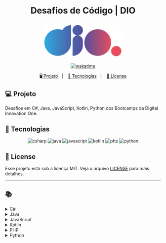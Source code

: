 <h1 align="center">
  Desafios de Código | DIO
</h1>

<h2 align="center">
  <img src="./assets/logo-full.svg" width="250px">
</h2>

<p align="center">
  <a href="https://wakatime.com/badge/user/68660678-6b86-4b78-98df-f5f41a37e1bc/project/56ed6ad5-c8c4-4518-b878-1773c1234c3b"><img src="https://wakatime.com/badge/user/68660678-6b86-4b78-98df-f5f41a37e1bc/project/56ed6ad5-c8c4-4518-b878-1773c1234c3b.svg" alt="wakatime"></a>
</p>

<p align="center">
  <a href="#-projeto">🖥️ Projeto</a>&nbsp;&nbsp;&nbsp;|&nbsp;&nbsp;&nbsp;
  <a href="#-tecnologias">🚀 Tecnologias</a>&nbsp;&nbsp;&nbsp;|&nbsp;&nbsp;&nbsp;
  <a href="#-license">📝 License</a>
</p>

## 💻 Projeto

Desafios em C#, Java, JavaScript, Kotlin, Python dos Bootcamps da Digital Innovation One.

## 🚀 Tecnologias

<p align="center">
    <img src="https://img.shields.io/badge/c%23-%23239120.svg?style=for-the-badge&logo=c-sharp&logoColor=white" alt="csharp" tittle="C#">
    <img src="https://img.shields.io/badge/java-%23ED8B00.svg?style=for-the-badge&logo=java&logoColor=white" alt="java" title ="java">
    <img src="https://img.shields.io/badge/javascript-%23323330.svg?style=for-the-badge&logo=javascript&logoColor=%23F7DF1E" alt="javascript" title ="javascript">
    <img src="https://img.shields.io/badge/kotlin-%237F52FF.svg?style=for-the-badge&logo=kotlin&logoColor=white" alt="kotlin" title ="kotlin">
    <img src="https://img.shields.io/badge/php-%23777BB4.svg?style=for-the-badge&logo=php&logoColor=white" alt="php" title ="php">
    <img src="https://img.shields.io/badge/python-3670A0?style=for-the-badge&logo=python&logoColor=ffdd54" alt="python" title ="python">
</p>

## 📝 License

Esse projeto está sob a licença MIT. Veja o arquivo [LICENSE](LICENSE) para mais detalhes.

---

## 📚

<!-- C# -->
<details>
<summary><span>C#</span></summary>

| Desafio | Código |
| :-----: | :----: |
| Assets do Projeto | [🔗](./csharp/AssetsDoProjeto.cs) |
| Blobs | [🔗](./csharp/Blobs.cs) |
| Cálculo Simples | [🔗](./csharp/CalculoSimples.cs) |
| Compras no Supermercado | [🔗](./csharp/ComprasSupermercado.cs) |
| Conhecendo a Sintaxe do C# | [🔗](./trainnee-carrefour/Main.cs) |
| Contagem de Cédulas | [🔗](./csharp/ContagemCedulas.cs) |
| Conversa no Bolão | [🔗](./csharp/ConversaNoBalao.cs) |
| Encaixa ou Não? | [🔗](./csharp/EncaixaOuNao.cs) |
| Fórmula de Bhaskara | [🔗](./csharp/FormulaBhaskara.cs) |
| Ho Ho Ho | [🔗](./csharp/Hohoho.cs) |
| Levou dano na Armadilha? | [🔗](./csharp/LevouDano.cs) |
| Média 2 | [🔗](./csharp/Media2.cs) |
| Mês | [🔗](./csharp/Mes.cs) |
| Múltiplos de 13 | [🔗](./csharp/MultiplosDe13.cs) |
| Polígonos Regulares Simples | [🔗](./csharp/PoligonosRegularesSimples.cs) |
| Pum | [🔗](./csharp/Pum.cs) |
| Pneu | [🔗](./csharp/Pneu.cs) |
| Quadrado e ao Cubo | [🔗](./csharp/QuadradoCubo.cs) |
| Quadrante | [🔗](./csharp/Quadrante.cs) |
| Soma de Pares Consecutivos | [🔗](./csharp/SomaParesConsecutivos.cs) |
| Subtraindo o produto e a soma de um número inteiro | [🔗](./csharp/SubtraindoOProdutoEASomaDeUmNumeroInteiro.cs) |
| Tabuada | [🔗](./csharp/Tabuada.cs) |
| Três Divisores | [🔗](./csharp/TresDivisores.cs) |
| Triângulo | [🔗](./csharp/Triangulo.cs) |
</details>

<!-- Java -->
<details>
<summary><span>Java</span></summary>

| Desafio | Código |
| :-----: | :----: |
| A fila do banco | [🔗](./java/FilaDoBanco.java) |
| A Mudança | [🔗](./java/Mudanca.java) |
| Álbum da Copa | [🔗](./java/AlbumCopa.java) |
| Animal | [🔗](./java/Animal.java) |
| Ano Bissexto? | [🔗](./java/AnoBissexto.java) |
| Área Direita | [🔗](./java/AreaDireita.java) |
| Área do Círculo | [🔗](./java/AreaCirculo.java) |
| Arrays Pares | [🔗](./java/ArraysPares.java) |
| Blobs | [🔗](./java/Blobs.java) |
| Bob Conduite | [🔗](./java/BobConduite.java) |
| Busca Sequencial | [🔗](./java/BuscaSequencial.java) |
| Camarote do Blue Cold Ice Cubes | [🔗](./java/CamaroteDoBlueColdIceCubes.java) |
| Cálculo Simples | [🔗](./java/CalculoSimples.java) |
| Checagem de palíndromo | [🔗](./java/ChecagemDePalindromos.java) |
| Classificando Matrizes | [🔗](./java/ClassificandoMatrizes.java) |
| Contando números pares | [🔗](./java/ContandoNumerosPares.java) |
| Conta Espaços e Vogais | [🔗](./java/ContaValores.java) |
| Coxinha de Bueno | [🔗](./java/CoxinhaDeBueno.java) |
| DC Monalds | [🔗](./java/DCMonalds.java) |
| Degustação de Vinho | [🔗](./java/DegustacaoVinho.java) |
| Descubra o menor múltiplo | [🔗](./java/MenorNumero.java) |
| Diferença entre dígitos | [🔗](./java/DiferencaEntreDigitos.java) |
| Download de Pacotes | [🔗](./java/DownloadDePacotes.java) |
| Dragão | [🔗](./java/Dragao.java) |
| Dragão Berrador World | [🔗](./java/DragaoBerradorWorld.java) |
| Emboscada do RPG | [🔗](./java/EmboscadaRPG.java) |
| Encotrando o percentual de desconto | [🔗](./java/Percentual.java) |
| Entrada e Saída Lendo e Pulando Nomes | [🔗](./java/EntradaSaidaLendoEPulandoNomes.java) |
| Experiências | [🔗](./java/Experiencias.java) |
| Exibindo Números Pares | [🔗](./java/ExibindoNumerosPares.java) |
| Fábrica de Carros | [🔗](./java/FabricaDeCarros.java) |
| Fatorial Desajeitado  | [🔗](./java/FatorialDesajeitado.java) |
| FizzBuzz | [🔗](./java/FizzBuzz.java) |
| Fibonacci Fácil | [🔗](./java/FibonacciFacil.java) |
| Flecha, escudo ou espada | [🔗](./java/FlechaEscudoOuEspada.java) |
| Idades | [🔗](./java/Idades.java) |
| Imóveis Disponíveis | [🔗](./java/ImoveisDisponiveis.java) |
| Imprimindo Positivos e Média | [🔗](./java/ImprimindoValores.java) |
| Industria da Multa | [🔗](./java/IndustriaDaMulta.java) |
| Leitura da Gertrudes | [🔗](./java/LeituradaGertrudes.java) |
| Loja de Tintas | [🔗](./java/LojaDeTintas.java) |
| Lojinha de Doces | [🔗](./java/LojinhaDeDoces.java) |
| Média 1 | [🔗](./java/Media1.java) |
| Média de idade | [🔗](./java/MediaIdade.java) |
| Mesada do Sobrinho | [🔗](./java/MesadaDoSobrinho.java) |
| Mjölnir | [🔗](./java/Mjolnir.java) |
| Multiplicação Simples | [🔗](./java/MultiplicacaoSimples.java) |
| Múltiplos de 13 | [🔗](./java/MultiplosDe13.java) |
| Nome na Vertical da Escada | [🔗](./java/NomeVerticalNaEscada.java) |
| Notação Científica | [🔗](./java/NotacaoCientifica.java) |
| Notas e Moedas | [🔗](./java/NotasMoedas.java) |
| Número feliz | [🔗](./java/NumeroFeliz.java) |
| O Filme | [🔗](./java/Filme.java) |
| O Tabuleiro Secreto | [🔗](./java/TabuleiroSecreto.java) |
| Os números são iguais? | [🔗](./java/OsNumerosSaoIguais.java) |
| Pedra, Papel, Ataque Aéreo | [🔗](./java/PedraPapelAtaqueAereo.java) |
| Pneu | [🔗](./java/Pneu.java) |
| Pontos na Carteira | [🔗](./java/PontosNaCarteira.java) |
| Preenchimento de Vetor II | [🔗](./java/PreenchimentoDeVetor.java) |
| Quadrante | [🔗](./java/Quadrante.java) |
| Qual é o seu turno? | [🔗](./java/QualSeuTurno.java) |
| Quantidade necessária | [🔗](./java/QuantidadeNecessaria.java) |
| Quitanda do Seu Zé | [🔗](./java/QuitandaDoSeuZe.java) |
| Reduzindo um número a zero | [🔗](./java/ReduzindoNumeroAZero.java) |
| Reservatório de Mel | [🔗](./java/ReservatorioDeMel.java) |
| Robô | [🔗](./java/Robo.java) |
| Salvando Músicas | [🔗](./java/SalvandoMusicas.java) |
| Seus Primeiros Ifs com Java | [🔗](./trainnee-carrefour/Main.java) |
| Soma de H com N Termos | [🔗](./java/SomaDeValores.java) |
| Soma Simples | [🔗](./java/SomaSimples.java) |
| Somando múltiplos | [🔗](./java/SomandoMultiplos.java) |
| Taxa de Crescimento | [🔗](./java/TaxaDeCrescimento.java) |
| Taxa de Imposto de Renda | [🔗](./java/TaxaIR.java) |
| Tempo de Download | [🔗](./java/TempoDeDownload.java) |
| Triângulo | [🔗](./java/Triangulo.java) |
| Uma chamada recursiva | [🔗](./java/ChamadaRecursiva.java) |
| Validação de Parênteses | [🔗](./java/ValidacaoDeParenteses.java) |
| Visita na Feira | [🔗](./java/VisitaFeira.java) |
</details>

<!-- JavaScript -->
<details>
<summary><span>JavaScript</span></summary>

| Desafio | Código |
| :-----: | :----: |
| A Idade de Magali | [🔗](./js/IdadeMagali.js) |
| Arrays Pares | [🔗](./js/ArraysPares.js) |
| Batmain | [🔗](./js/Batmain.js) |
| Busca Sequencial | [🔗](./js/BuscaSequencial.js) |
| Cálculo Salarial | [🔗](./js/CalculoSalarial.js) |
| Cálculo Simples | [🔗](./js/CalculoSimples.js) |
| Calculando o Perímetro de um Triângulo Equilátero | [🔗](./js/TrianguloEquilatero.js) |
| Checagem de Palíndromos | [🔗](./js/ChecagemPalindromos.js) |
| Conta Espaços e Vogais | [🔗](./js/ContaEspacoVogais.js) |
| Coordenadas de um Ponto | [🔗](./js/CoordenadasDeUmPonto.js) |
| Coxinha de Bueno | [🔗](./js/CoxinhaDoBueno.js) |
| Data por Extenso | [🔗](./js/DataPorExtenso.js) |
| Deu a louca no gerente | [🔗](./js/LoucaNoGerente.js) |
| Distância Entre Dois Pontos | [🔗](./js/DistanciaEntreDoisPontos.js) |
| Dragão Berrador World | [🔗](./js/DragaoBerradorWorld.js) |
| Duplicando zeros | [🔗](./js/DuplicandoZeros.js) |
| Encontrando o Percentual de Desconto | [🔗](./js/PercentualDesconto.js) |
| Entrada e Saída Lendo e Pulando Nomes | [🔗](./js/PulandoNomes.js) |
| Fatorial Desajeitado | [🔗](./js/FatorialDesajeitado.js) |
| Fibonacci Rápido | [🔗](./js/FibonacciRapido.js) |
| FizzBuzz | [🔗](./js/FizzBuzz.js) |
| Frota de Táxi | [🔗](./js/FrotaDeTaxi.js) |
| Funções na Prática em JavaScript | [🔗](./trainnee-carrefour/Main.js) |
| Galopeira | [🔗](./js/Galopeira.js) |
| Idade em Dias | [🔗](./js/IdadeEmDias.js) |
| Idades | [🔗](./js/Idades.js) |
| Inteiro ou Decimal? | [🔗](./js/InteiroOuDecimal.js) |
| Maior Valor Par e Menor Valor Ímpar | [🔗](./js/MaiorValorParMenorValorImpar.js) |
| Matriz Par e Impar | [🔗](./js/MatrizParOuImpar.js) |
| Média Final do Aluno | [🔗](./js/MediaFinal.js) |
| Mês | [🔗](./js/Mes.js) |
| Numeral romano | [🔗](./js/NumeralRomano.js) |
| Número em vetores | [🔗](./js/NumerosEmVetores.js) |
| Os Números São Iguais | [🔗](./js/NumerosIguais.js) |
| Patinhos | [🔗](./js/Patinhos.js) |
| Pink e Cérebro | [🔗](./js/PinkCerebro.js) |
| Porcentagem de diferença entre dois números | [🔗](./js/PorcentagemDiferenca.js) |
| Preenchimento de Vetor I | [🔗](./js/PreencimentoVetorI.js) |
| Quadrado e ao Cubo | [🔗](./js/QuadradoCubo.js) |
| Quadrados Perfeitos | [🔗](./js/QuadradosPerfeitos.js) |
| Removendo letras duplicadas | [🔗](./js/RemovendoLetrasDuplicadas.js) |
| Réveillon de Copacabana | [🔗](./js/ReveillonCopacabana.js) |
| Saída 1 | [🔗](./js/Saida1.js) |
| Soma de Pares Consecutivos | [🔗](./js/SomaParesConsecutivos.js) |
| Somando Múltiplos | [🔗](./js/SomandoMultiplos.js) |
| Subtraindo o Produto e a Soma de um Número | [🔗](./js/SubtraindoProdutoSomaNumero.js) |
| Tartarugas Ninja | [🔗](./js/TartarugasNinja.js) |
| Teorema da Divisão Euclidiana | [🔗](./js/TeoremaEuclidiana.js) |
| Triângulo de Moedas | [🔗](./js/TrianguloDeMoedas.js) |
| Tuitando | [🔗](./js/Tuitando.js) |
| Uma Chamada Recursiva | [🔗](./js/UmaChamadaRecursiva.js) |
| Validação de Notas | [🔗](./js/ValidacaoNotas.js) |
| Validação de Parênteses | [🔗](./js/ValidacaoParenteses.js) |
| Visita na Feira | [🔗](./js/VisitaNaFeira.js) |
</details>

<!-- Kotlin -->
<details>
<summary><span>Kotlin</span></summary>

| Desafio | Código |
| :-----: | :----: |
| Cálculo Salarial | [🔗](./kotlin/CalculoSalarial.kt) |
| Data por Extenso | [🔗](./kotlin/DataPorExtenso.kt) |
| Média Final do Aluno | [🔗](./kotlin/MediaFinal.kt) |
| Numeral Romano | [🔗](./kotlin/NumeralRomano.kt) |
| Simplificando a Orientação a Objetos com Kotlin | [🔗](./trainnee-carrefour/Main.kt) |
| Taxa de Crescimento | [🔗](./kotlin/TaxaCrescimento.kt) |
</details>

<!-- PHP -->
<details>
<summary><span>PHP</span></summary>

| Desafio | Código |
| :-----: | :----: |
| Distância | [🔗](./php/Distancia.php) |
| Salário com Bônus | [🔗](./php/SalarioComBonus.php) |
| Soma Simples | [🔗](./php/SomaSimples.php) |
</details>

<!-- Python -->
<details>
<summary><span>Python</span></summary>

| Desafio | Código |
| :-----: | :----: |
| Alfabeto | [🔗](./python/Alfabeto.py) |
| Animal | [🔗](./python/Animal.py) |
| Aumento Salarial | [🔗](./python/AumentoSalarial.py) |
| As Duas Torres | [🔗](./python/AsDuasTorres.py) |
| Aproveite a Oferta | [🔗](./python/AproveiteOferta.py) |
| Cachorros-Quentes | [🔗](./python/CachorrosQuentes.py) |
| Cálculo de Viagem | [🔗](./python/CalculoViagem.py) |
| Crescente e Decrescente | [🔗](./python/CrescenteDecrescente.py) |
| Dragão | [🔗](./python/Dragao.py) |
| Encaixa ou Não? | [🔗](./python/EncaixaOuNao.py) |
| Mês | [🔗](./python/Mes.py) |
| Meu Primeiro Código Python | [🔗](./trainnee-carrefour/Main.py) |
| Número Primo | [🔗](./python/NumeroPrimo.py) |
| Papagaio Poliglota | [🔗](./python/PapagaioPoliglota.py) |
| Preenchimento de Vetor I | [🔗](./python/PreenchimentoVetorI.py) |
| Quantidade de Números Positivos | [🔗](./python/QuantidadeNumerosPositivos.py) |
| Resto da Divisão | [🔗](./python/RestoDivisao.py) |
| Tuitando | [🔗](./python/Tuitando.py) |
</details>
